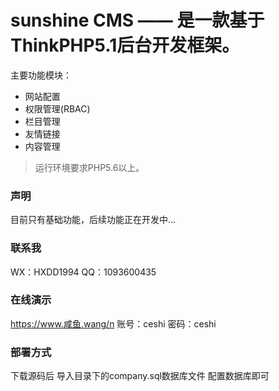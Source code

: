 sunshine CMS —— 是一款基于ThinkPHP5.1后台开发框架。
===============
主要功能模块：

 + 网站配置
 + 权限管理(RBAC)
 + 栏目管理
 + 友情链接
 + 内容管理

> 运行环境要求PHP5.6以上。

### 声明

目前只有基础功能，后续功能正在开发中...

### 联系我

WX：HXDD1994
QQ：1093600435

### 在线演示

https://www.咸鱼.wang/n
账号：ceshi
密码：ceshi

### 部署方式

下载源码后 导入目录下的company.sql数据库文件 配置数据库即可


